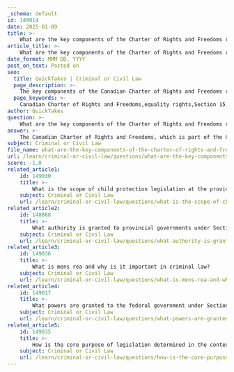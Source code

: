 ```yaml
---
_schema: default
id: 149014
date: 2025-01-09
title: >-
    What are the key components of the Charter of Rights and Freedoms related to equality rights?
article_title: >-
    What are the key components of the Charter of Rights and Freedoms related to equality rights?
date_format: MMM DD, YYYY
post_on_text: Posted on
seo:
  title: QuickTakes | Criminal or Civil Law
  page_description: >-
    The key components of the Canadian Charter of Rights and Freedoms related to equality rights include Section 15 on equality, prohibition of discrimination, formal and substantive equality, affirmative action measures, judicial interpretation by the Supreme Court, and their impact on legislation.
  page_keywords: >-
    Canadian Charter of Rights and Freedoms,equality rights,Section 15,discrimination,formal equality,substantive equality,affirmative action,judicial interpretation,Supreme Court of Canada,rights of Indigenous peoples,LGBTQ+ rights,provincial human rights codes
author: QuickTakes
question: >-
    What are the key components of the Charter of Rights and Freedoms related to equality rights?
answer: >-
    The Canadian Charter of Rights and Freedoms, which is part of the Constitution Act, 1982, includes several key components related to equality rights. These components are essential for promoting and protecting the principle of equality in Canada. Here are the main aspects:\n\n1. **Section 15 - Equality Rights**: This section explicitly states that every individual is equal before and under the law and has the right to the equal protection and equal benefit of the law without discrimination. It prohibits discrimination based on race, national or ethnic origin, color, religion, sex, age, or mental or physical disability. This provision is fundamental in ensuring that all Canadians are treated equally and have access to the same legal protections.\n\n2. **Formal and Substantive Equality**: The Charter recognizes both formal equality (equal treatment under the law) and substantive equality (ensuring that individuals have equal opportunities and access). This dual approach acknowledges that simply treating everyone the same may not be sufficient to achieve true equality, especially for marginalized groups.\n\n3. **Affirmative Action**: The Charter allows for measures that may be necessary to improve the conditions of disadvantaged individuals or groups. This means that the government can implement policies aimed at addressing systemic inequalities, which is a critical aspect of achieving substantive equality.\n\n4. **Judicial Interpretation**: The Supreme Court of Canada plays a vital role in interpreting the equality rights enshrined in the Charter. Through various landmark decisions, the Court has expanded the understanding of equality rights, addressing issues such as gender discrimination, LGBTQ+ rights, and the rights of Indigenous peoples.\n\n5. **Protection Against Discrimination**: The Charter's equality rights are complemented by other laws and policies that protect against discrimination, such as provincial human rights codes. These laws provide additional mechanisms for individuals to seek redress for discrimination and promote a culture of respect for human rights.\n\n6. **Impact on Legislation**: The Charter influences federal and provincial legislation, requiring that laws be consistent with the principles of equality. This has led to reforms in various areas, including employment, education, and health care, to ensure that they align with the Charter's equality provisions.\n\nIn summary, the key components of the Charter of Rights and Freedoms related to equality rights focus on the prohibition of discrimination, the promotion of both formal and substantive equality, the allowance for affirmative action, and the role of the judiciary in interpreting these rights. These elements work together to foster a more equitable society in Canada.
subject: Criminal or Civil Law
file_name: what-are-the-key-components-of-the-charter-of-rights-and-freedoms-related-to-equality-rights.md
url: /learn/criminal-or-civil-law/questions/what-are-the-key-components-of-the-charter-of-rights-and-freedoms-related-to-equality-rights
score: -1.0
related_article1:
    id: 149030
    title: >-
        What is the scope of child protection legislation at the provincial level?
    subject: Criminal or Civil Law
    url: /learn/criminal-or-civil-law/questions/what-is-the-scope-of-child-protection-legislation-at-the-provincial-level
related_article2:
    id: 148868
    title: >-
        What authority is granted to provincial governments under Section 92, and what are some examples of provincial legislation?
    subject: Criminal or Civil Law
    url: /learn/criminal-or-civil-law/questions/what-authority-is-granted-to-provincial-governments-under-section-92-and-what-are-some-examples-of-provincial-legislation
related_article3:
    id: 149036
    title: >-
        What is mens rea and why is it important in criminal law?
    subject: Criminal or Civil Law
    url: /learn/criminal-or-civil-law/questions/what-is-mens-rea-and-why-is-it-important-in-criminal-law
related_article4:
    id: 149017
    title: >-
        What powers are granted to the federal government under Section 91 of the Constitution?
    subject: Criminal or Civil Law
    url: /learn/criminal-or-civil-law/questions/what-powers-are-granted-to-the-federal-government-under-section-91-of-the-constitution
related_article5:
    id: 149035
    title: >-
        How is the core purpose of legislation determined in the context of pith and substance?
    subject: Criminal or Civil Law
    url: /learn/criminal-or-civil-law/questions/how-is-the-core-purpose-of-legislation-determined-in-the-context-of-pith-and-substance
---
```


&nbsp;